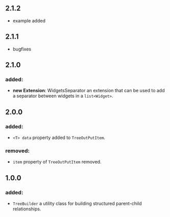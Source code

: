 ## 2.1.2

- example added

## 2.1.1

- bugfixes

## 2.1.0

### added:

- **new Extension**: WidgetsSeparator an extension that can be used to add a separator between widgets in a `list<Widget>`.

## 2.0.0

### added:

- `<T> data` property added to `TreeOutPutItem`.

### removed:

- `item` property of `TreeOutPutItem` removed.

## 1.0.0

### added:

- `TreeBuilder` a utility class for building structured parent-child relationships.
